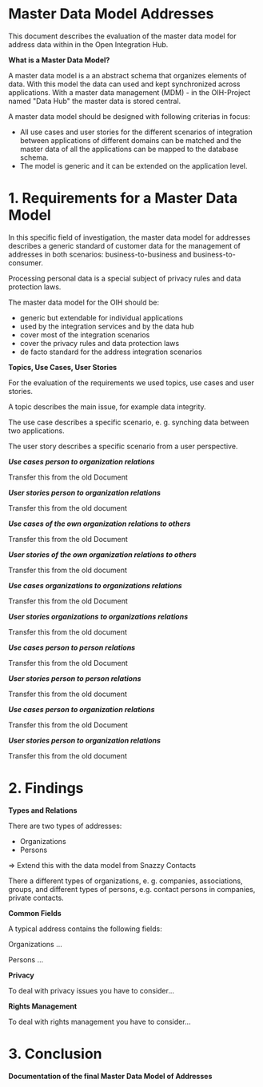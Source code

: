# Master Data Model Addresses

This document describes the evaluation of the master data model for address data
within in the Open Integration Hub.

**What is a Master Data Model?**

A master data model is a an abstract schema that organizes elements of data.
With this model the data can used and kept synchronized across applications.
With a master data management (MDM) - in the OIH-Project named
"Data Hub" the master data is stored central.

A master data model should be designed with following criterias in focus:
- All use cases and user stories for the different scenarios of integration
between applications of different domains can be matched and the master data of
all the applications can be mapped to the database schema.
- The model is generic and it can be extended on the application level.

# 1. Requirements for a Master Data Model

In this specific field of investigation, the master data model for addresses
describes a generic standard of customer data for the management of addresses
in both scenarios: business-to-business and business-to-consumer.

Processing personal data is a special subject of privacy rules and data
protection laws.

The master data model for the OIH should be:
- generic but extendable for individual applications
- used by the integration services and by the data hub
- cover most of the integration scenarios
- cover the privacy rules and data protection laws
- de facto standard for the address integration scenarios

**Topics, Use Cases, User Stories**

For the evaluation of the requirements we used topics, use cases and user
stories.

A topic describes the main issue, for example data integrity.

The use case describes a specific scenario, e. g. synching data between two
applications.

The user story describes a specific scenario from a user perspective.



***Use cases person to organization relations***

Transfer this from the old Document

***User stories person to organization relations***

Transfer this from the old document

***Use cases of the own organization relations to others***

Transfer this from the old Document

***User stories of the own organization relations to others***

Transfer this from the old document

***Use cases organizations to organizations relations***

Transfer this from the old Document

***User stories organizations to organizations relations***

Transfer this from the old document

***Use cases person to person relations***

Transfer this from the old Document

***User stories person to person relations***

Transfer this from the old document

***Use cases person to organization relations***

Transfer this from the old Document

***User stories person to organization relations***

Transfer this from the old document

# 2. Findings

**Types and Relations**

There are two types of addresses:
- Organizations
- Persons

=> Extend this with the data model from Snazzy Contacts

There a different types of organizations, e. g. companies, associations, groups,
and different types of persons, e.g. contact persons in companies,
private contacts.

**Common Fields**

A typical address contains the following fields:

Organizations
...

Persons
...

**Privacy**

To deal with privacy issues you have to consider...

**Rights Management**

To deal with rights management you have to consider...

# 3. Conclusion

**Documentation of the final Master Data Model of Addresses** 
